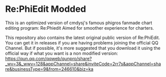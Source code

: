 # Re:PhiEdit Modded

This is an optimized version of cmdysj's famous phigros fanmade chart editing program: Re:Phiedit
Aimed for smoother experience for charters. 

This repository also contains the latest original public version of Re:PhiEdit. 
You can get it in releases if you are having problems joining the official QQ Channel. 
But if possible, it's more suggested that you download it using the official way if what you want is a non modified version: 
https://qun.qq.com/qqweb/qunpro/share?_wv=3&_wwv=128&appChannel=share&inviteCode=2rr7s&appChannel=share&businessType=9&from=246610&biz=ka
